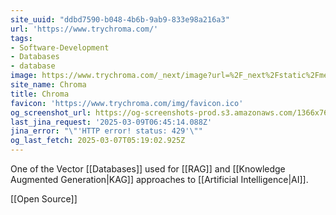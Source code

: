 ```yaml
---
site_uuid: "ddbd7590-b048-4b6b-9ab9-833e98a216a3"
url: 'https://www.trychroma.com/'
tags:
- Software-Development
- Databases
- database
image: https://www.trychroma.com/_next/image?url=%2F_next%2Fstatic%2Fmedia%2Fchroma.d840f629.png&w=96&q=75&dpl=dpl_3kt7m34p2QipeYnkfoKSXxdcUrWN
site_name: Chroma
title: Chroma
favicon: 'https://www.trychroma.com/img/favicon.ico'
og_screenshot_url: https://og-screenshots-prod.s3.amazonaws.com/1366x768/80/false/095d2c9fb3f127bf5ce51db84b52efc92ff3d23b74629a79de8e46b18f106d4f.jpeg
last_jina_request: '2025-03-09T06:45:14.088Z'
jina_error: "\"'HTTP error! status: 429'\""
og_last_fetch: 2025-03-07T05:19:02.925Z
---
```

One of the Vector [[Databases]] used for [[RAG]] and [[Knowledge Augmented Generation|KAG]] approaches to [[Artificial Intelligence|AI]].

[[Open Source]]





